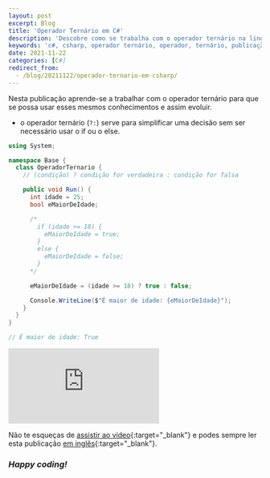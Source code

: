 ```yaml
---
layout: post
excerpt: Blog
title: 'Operador Ternário em C#'
description: 'Descobre como se trabalha com o operador ternário na linguagem de programação C#. Obtém respostas às tuas dúvidas com a teoria e os exemplos apresentados.'
keywords: 'c#, csharp, operador ternário, operador, ternário, publicação'
date: 2021-11-22
categories: [C#]
redirect_from:
  - /blog/20211122/operador-ternario-em-csharp/
---
```


Nesta publicação aprende-se a trabalhar com o operador ternário para que se possa usar esses mesmos conhecimentos e assim evoluir.

- o operador ternário (`?:`) serve para simplificar uma decisão sem ser necessário usar o if ou o else.

```csharp
using System;

namespace Base {
  class OperadorTernario {
    // (condição) ? condição for verdadeira : condição for falsa

    public void Run() {
      int idade = 25;
      bool eMaiorDeIdade;

      /*
        if (idade >= 18) {
          eMaiorDeIdade = true;
        }
        else {
          eMaiorDeIdade = false;
        }
      */

      eMaiorDeIdade = (idade >= 18) ? true : false;

      Console.WriteLine($"É maior de idade: {eMaiorDeIdade}");
    }
  }
}

// É maior de idade: True
```

<div class="video-container">
  <iframe src="https://www.youtube.com/embed/KMHQmYq6Kms" frameborder="0" allowfullscreen></iframe>
</div>

Não te esqueças de [assistir ao vídeo](https://youtu.be/KMHQmYq6Kms){:target="\_blank"} e podes sempre ler esta publicação [em inglês](https://nelsonsilvadev.com/blog/ternary-operator-in-csharp/){:target="\_blank"}.

### _Happy coding!_
